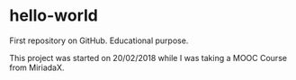 # hello-world
First repository on GitHub. Educational purpose.

This project was started on 20/02/2018 while I was taking a MOOC Course from MiriadaX.
